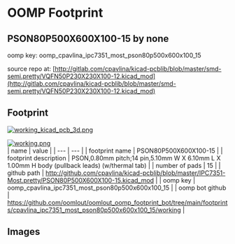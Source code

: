 # OOMP Footprint  
## PSON80P500X600X100-15  by none  
  
oomp key: oomp_cpavlina_ipc7351_most_pson80p500x600x100_15  
  
source repo at: [http://gitlab.com/cpavlina/kicad-pcblib/blob/master/smd-semi.pretty/VQFN50P230X230X100-12.kicad_mod](http://gitlab.com/cpavlina/kicad-pcblib/blob/master/smd-semi.pretty/VQFN50P230X230X100-12.kicad_mod)  
## Footprint  
  
[![working_kicad_pcb_3d.png](working_kicad_pcb_3d_600.png)](working_kicad_pcb_3d.png)  
  
[![working.png](working_600.png)](working.png)  
| name | value | 
| --- | --- | 
| footprint name | PSON80P500X600X100-15 | 
| footprint description | PSON,0.80mm pitch;14 pin,5.10mm W X 6.10mm L X 1.00mm H body (pullback leads) (w/thermal tab) | 
| number of pads | 15 | 
| github path | http://github.com/cpavlina/kicad-pcblib/blob/master/IPC7351-Most.pretty/PSON80P500X600X100-15.kicad_mod | 
| oomp key | oomp_cpavlina_ipc7351_most_pson80p500x600x100_15 | 
| oomp bot github | https://github.com/oomlout/oomlout_oomp_footprint_bot/tree/main/footprints/cpavlina_ipc7351_most_pson80p500x600x100_15/working | 
## Images  
